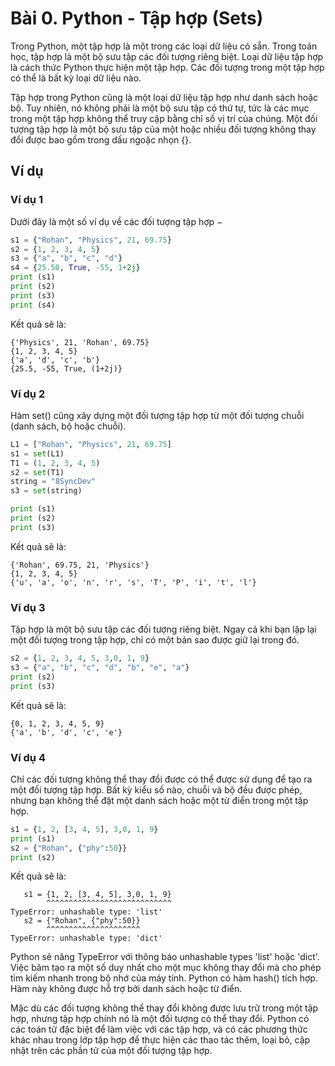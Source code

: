 # Bài 0. Python - Tập hợp (Sets)

Trong Python, một tập hợp là một trong các loại dữ liệu có sẵn. Trong toán học, tập hợp là một bộ sưu tập các đối tượng riêng biệt. Loại dữ liệu tập hợp là cách thức Python thực hiện một tập hợp. Các đối tượng trong một tập hợp có thể là bất kỳ loại dữ liệu nào.

Tập hợp trong Python cũng là một loại dữ liệu tập hợp như danh sách hoặc bộ. Tuy nhiên, nó không phải là một bộ sưu tập có thứ tự, tức là các mục trong một tập hợp không thể truy cập bằng chỉ số vị trí của chúng. Một đối tượng tập hợp là một bộ sưu tập của một hoặc nhiều đối tượng không thay đổi được bao gồm trong dấu ngoặc nhọn {}.

## Ví dụ

### Ví dụ 1

Dưới đây là một số ví dụ về các đối tượng tập hợp −

```python
s1 = {"Rohan", "Physics", 21, 69.75}
s2 = {1, 2, 3, 4, 5}
s3 = {"a", "b", "c", "d"}
s4 = {25.50, True, -55, 1+2j}
print (s1)
print (s2)
print (s3)
print (s4)
```

Kết quả sẽ là:

```
{'Physics', 21, 'Rohan', 69.75}
{1, 2, 3, 4, 5}
{'a', 'd', 'c', 'b'}
{25.5, -55, True, (1+2j)}
```

### Ví dụ 2

Hàm set() cũng xây dựng một đối tượng tập hợp từ một đối tượng chuỗi (danh sách, bộ hoặc chuỗi).

```python
L1 = ["Rohan", "Physics", 21, 69.75]
s1 = set(L1)
T1 = (1, 2, 3, 4, 5)
s2 = set(T1)
string = "8SyncDev"
s3 = set(string)

print (s1)
print (s2)
print (s3)
```

Kết quả sẽ là:

```
{'Rohan', 69.75, 21, 'Physics'}
{1, 2, 3, 4, 5}
{'u', 'a', 'o', 'n', 'r', 's', 'T', 'P', 'i', 't', 'l'}
```

### Ví dụ 3

Tập hợp là một bộ sưu tập các đối tượng riêng biệt. Ngay cả khi bạn lặp lại một đối tượng trong tập hợp, chỉ có một bản sao được giữ lại trong đó.

```python
s2 = {1, 2, 3, 4, 5, 3,0, 1, 9}
s3 = {"a", "b", "c", "d", "b", "e", "a"}
print (s2)
print (s3)
```

Kết quả sẽ là:

```
{0, 1, 2, 3, 4, 5, 9}
{'a', 'b', 'd', 'c', 'e'}
```

### Ví dụ 4

Chỉ các đối tượng không thể thay đổi được có thể được sử dụng để tạo ra một đối tượng tập hợp. Bất kỳ kiểu số nào, chuỗi và bộ đều được phép, nhưng bạn không thể đặt một danh sách hoặc một từ điển trong một tập hợp.

```python
s1 = {1, 2, [3, 4, 5], 3,0, 1, 9}
print (s1)
s2 = {"Rohan", {"phy":50}}
print (s2)
```

Kết quả sẽ là:

```
   s1 = {1, 2, [3, 4, 5], 3,0, 1, 9}
        ^^^^^^^^^^^^^^^^^^^^^^^^^^^^
TypeError: unhashable type: 'list'
   s2 = {"Rohan", {"phy":50}}
        ^^^^^^^^^^^^^^^^^^^^^
TypeError: unhashable type: 'dict'
```

Python sẽ nâng TypeError với thông báo unhashable types 'list' hoặc 'dict'. Việc băm tạo ra một số duy nhất cho một mục không thay đổi mà cho phép tìm kiếm nhanh trong bộ nhớ của máy tính. Python có hàm hash() tích hợp. Hàm này không được hỗ trợ bởi danh sách hoặc từ điển.

Mặc dù các đối tượng không thể thay đổi không được lưu trữ trong một tập hợp, nhưng tập hợp chính nó là một đối tượng có thể thay đổi. Python có các toán tử đặc biệt để làm việc với các tập hợp, và có các phương thức khác nhau trong lớp tập hợp để thực hiện các thao tác thêm, loại bỏ, cập nhật trên các phần tử của một đối tượng tập hợp.